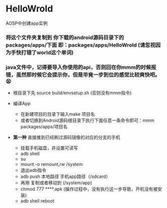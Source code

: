 # HelloWrold
AOSP中创建app实例
### 将这个文件夹复制到 你下载的android源码目录下的 packages/apps/下面 即：packages/apps/HelloWrold   (请忽视因为手快打错了world这个单词)


### java文件中，记得要导入你使用的api，否则回在你mmm的时候报错，虽然那时候它会提示你，但是毕竟一步到位的感觉比较爽快吧。😫


- 根目录下先 source build/envsetup.sh  (否则没有mmm指令)

- 编译App
  - 在新建项目的目录下输入make 项目名
  - 或者切换到Android源码根目录下执行下面任意一条命令即可：mmm packages/apps/项目名

- **第一种** 直接推到已经刷过源码镜像的对应的分支的手机

  -  挂载手机磁盘，并设置可读写
  -  adb shell
  -  su 
  -  mount -o remount,rw /system  
  -  退出adb指令
  -  adb push 本地路径  手机app路径（/sdcard）
  -  再用 复制或者移动到 (/system/app)  
  - chmod 777 ****.apk (操作过程中，没有执行这一步导致，开机没有被安装)
  -  adb shell reboot  
